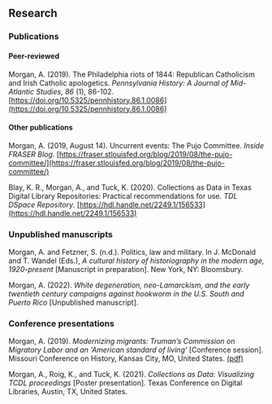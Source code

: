 ## Research

### Publications

#### Peer-reviewed

Morgan, A. (2019). The Philadelphia riots of 1844: Republican Catholicism and Irish Catholic
apologetics. *Pennsylvania History: A Journal of Mid-Atlantic Studies, 86* (1), 86-102.
[https://doi.org/10.5325/pennhistory.86.1.0086](https://doi.org/10.5325/pennhistory.86.1.0086)

#### Other publications

Morgan, A. (2019, August 14). Uncurrent events: The Pujo Committee. *Inside FRASER Blog*.
[https://fraser.stlouisfed.org/blog/2019/08/the-pujo-committee/](https://fraser.stlouisfed.org/blog/2019/08/the-pujo-committee/)

Blay, K. R., Morgan, A., and Tuck, K. (2020). Collections as Data in Texas Digital Library Repositories: Practical recommendations for use. *TDL DSpace Repository*. [https://hdl.handle.net/2249.1/156533](https://hdl.handle.net/2249.1/156533)

### Unpublished manuscripts

Morgan, A. and Fetzner, S. (n.d.). Politics, law and military. In J. McDonald and T. Wandel (Eds.), *A cultural history of historiography in the modern age, 1920-present* [Manuscript in preparation]. New York, NY: Bloomsbury. 

Morgan, A. (2022). *White degeneration, neo-Lamarckism, and the early twentieth century campaigns against hookworm in the U.S. South and Puerto Rico* [Unpublished manuscript].

### Conference presentations

Morgan, A. (2019). *Modernizing migrants: Truman’s Commission on Migratory Labor and an
‘American standard of living’* [Conference session]. Missouri Conference on History, Kansas City,
MO, United States. [(pdf)](./pdf/MorganMOConference.pdf)

Morgan, A., Roig, K., and Tuck, K. (2021). *Collections as Data: Visualizing TCDL proceedings* [Poster
presentation]. Texas Conference on Digital Libraries, Austin, TX, United States.
